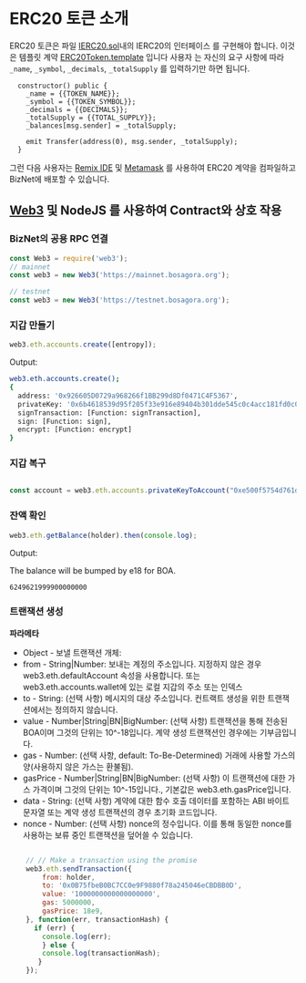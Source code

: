 # ERC20 토큰 소개

ERC20 토큰은 파일 [IERC20.sol](../IERC20.sol)내의 IERC20의 인터페이스 를 구현해야 합니다.
이것은 템플릿 계약 [ERC20Token.template](../ERC20Token.template) 입니다
사용자 는 자신의 요구 사항에 따라 `_name`, `_symbol`, `_decimals`, `_totalSupply` 를 입력하기만 하면 됩니다.
```
  constructor() public {
    _name = {{TOKEN_NAME}};
    _symbol = {{TOKEN_SYMBOL}};
    _decimals = {{DECIMALS}};
    _totalSupply = {{TOTAL_SUPPLY}};
    _balances[msg.sender] = _totalSupply;

    emit Transfer(address(0), msg.sender, _totalSupply);
  }
```
그런 다음 사용자는 [Remix IDE](https://remix.ethereum.org) 및 [Metamask](../../wallet/tutorials/metamask.md) 를 사용하여 ERC20 계약을 컴파일하고 BizNet에 배포할 수 있습니다.

## [Web3](https://www.npmjs.com/package/web3) 및 NodeJS 를 사용하여 Contract와 상호 작용

### BizNet의 공용 RPC 연결

```js
const Web3 = require('web3');
// mainnet
const web3 = new Web3('https://mainnet.bosagora.org');

// testnet
const web3 = new Web3('https://testnet.bosagora.org');
```

### 지갑 만들기

```javascript
web3.eth.accounts.create([entropy]);

```
Output:
```bash
web3.eth.accounts.create();
{
  address: '0x926605D0729a968266f1BB299d8Df0471C4F5367',
  privateKey: '0x6b4618539d95f205f33e916e89404b301dde545c0c4acc181fd0c0b42708bad3',
  signTransaction: [Function: signTransaction],
  sign: [Function: sign],
  encrypt: [Function: encrypt]
}

```

### 지갑 복구

```javascript

const account = web3.eth.accounts.privateKeyToAccount("0xe500f5754d761d74c3eb6c2566f4c568b81379bf5ce9c1ecd475d40efe23c577")

```


### 잔액 확인

```javascript
web3.eth.getBalance(holder).then(console.log);

```

Output:

The balance will be bumped by e18 for BOA.

```
6249621999900000000
```

### 트랜잭션 생성

**파라메타**

* Object - 보낼 트랜잭션 개체:
* from - String|Number: 보내는 계정의 주소입니다. 지정하지 않은 경우 web3.eth.defaultAccount 속성을 사용합니다. 또는 web3.eth.accounts.wallet에 있는 로컬 지갑의 주소 또는 인덱스
* to - String: (선택 사항) 메시지의 대상 주소입니다. 컨트랙트 생성을 위한 트랜잭션에서는 정의하지 않습니다.
* value - Number|String|BN|BigNumber: (선택 사항) 트랜잭션을 통해 전송된 BOA이며 그것의 단위는 10^-18입니다. 계약 생성 트랜잭션인 경우에는 기부금입니다.
* gas - Number: (선택 사항, default: To-Be-Determined) 거래에 사용할 가스의 양(사용하지 않은 가스는 환불됨).
* gasPrice - Number|String|BN|BigNumber: (선택 사항) 이 트랜잭션에 대한 가스 가격이며 그것의 단위는 10^-15입니다., 기본값은 web3.eth.gasPrice입니다.
* data - String: (선택 사항) 계약에 대한 함수 호출 데이터를 포함하는 ABI 바이트 문자열 또는 계약 생성 트랜잭션의 경우 초기화 코드입니다.
* nonce - Number: (선택 사항) nonce의 정수입니다. 이를 통해 동일한 nonce를 사용하는 보류 중인 트랜잭션을 덮어쓸 수 있습니다.

```Javascript

	// // Make a transaction using the promise
	web3.eth.sendTransaction({
	    from: holder,
	    to: '0x0B75fbeB0BC7CC0e9F9880f78a245046eCBDBB0D',
	    value: '1000000000000000000',
	    gas: 5000000,
        gasPrice: 18e9,
	}, function(err, transactionHash) {
      if (err) {
        console.log(err);
        } else {
        console.log(transactionHash);
       }
    });
```


